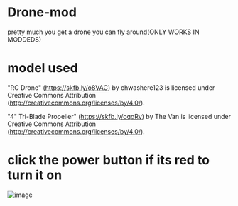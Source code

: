 # Drone-mod
pretty much you get a drone you can fly around(ONLY WORKS IN MODDEDS)
# model used
"RC Drone" (https://skfb.ly/o8VAC) by chwashere123 is licensed under Creative Commons Attribution (http://creativecommons.org/licenses/by/4.0/).

"4" Tri-Blade Propeller" (https://skfb.ly/oqoRy) by The Van is licensed under Creative Commons Attribution (http://creativecommons.org/licenses/by/4.0/).

# click the power button if its red to turn it on

![image](https://github.com/FURY909/Drone-mod/assets/86896895/c7208f34-b10d-4283-9e8f-53b828801f3e)


